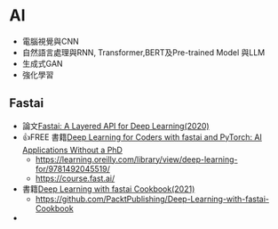 # AI
- 電腦視覺與CNN
- 自然語言處理與RNN, Transformer,BERT及Pre-trained Model 與LLM
- 生成式GAN
- 強化學習

## Fastai
- 論文[Fastai: A Layered API for Deep Learning(2020)](https://www.mdpi.com/2078-2489/11/2/108)
- 👍FREE 書籍[Deep Learning for Coders with fastai and PyTorch: AI Applications Without a PhD](https://course.fast.ai/Resources/book.html)
  - https://learning.oreilly.com/library/view/deep-learning-for/9781492045519/
  - https://course.fast.ai/
- 書籍[Deep Learning with fastai Cookbook(2021)](https://learning.oreilly.com/library/view/deep-learning-with/9781800208100/)
  - https://github.com/PacktPublishing/Deep-Learning-with-fastai-Cookbook
- 
